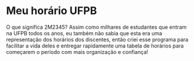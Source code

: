 # Meu horário UFPB
O que significa 2M2345? Assim como milhares de estudantes que entram na UFPB todos os anos, eu também não sabia que esta era uma representação dos horários dos discentes, então criei esse programa para facilitar a vida deles e entregar rapidamente uma tabela de horários para começarem o período com mais organização e confiança!
